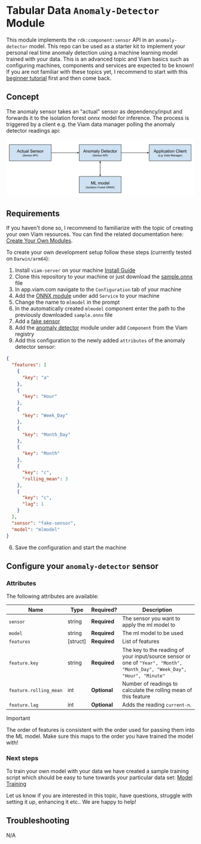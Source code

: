 # Tabular Data `Anomaly-Detector` Module

This module implements the `rdk:component:sensor` API in an `anomaly-detector` model.
This repo can be used as a starter kit to implement your personal real time anomaly detection using a machine learning model trained with your data.
This is an advanced topic and Viam basics such as configuring machines, components and services are expected to be known! If you are not familiar with these topics yet, I recommend to start with this [beginner tutorial](https://docs.viam.com/how-tos/configure/) first and then come back.

## Concept

The anomaly sensor takes an "actual" sensor as dependency/input and forwards it to the isolation forest onnx model for inference. The process is triggered by a client e.g. the Viam data manager polling the anomaly detector readings api:

![image](media/concept.png)


## Requirements

If you haven't done so, I recommend to familiarize with the topic of creating your own Viam resources. You can find the related documentation here: [Create Your Own Modules](https://docs.viam.com/registry/#create-your-own-modules).

To create your own development setup follow these steps (currently tested on `Darwin/arm64`):

1. Install `viam-server` on your machine [Install Guide](https://docs.viam.com/installation/)
2. Clone this repository to your machine or just download the [sample.onnx](model/sample.onnx) file
3. In app.viam.com navigate to the `Configuration` tab of your machine
4. Add the [ONNX module](https://app.viam.com/module/viam-labs/onnx-cpu) under add `Service` to your machine
5. Change the name to `mlmodel` in the prompt
6. In the automatically created `mlmodel` component enter the path to the previously downloaded `sample.onnx` file
7. Add a [fake sensor](https://docs.viam.com/components/sensor/fake/)
8. Add the [anomaly detector](https://app.viam.com/module/viam-soleng/anomaly-detector) module under add `Component` from the Viam registry
9. Add this configuration to the newly added `attributes` of the anomaly detector sensor:
```json
{
  "features": [
    {
      "key": "a"
    },
    {
      "key": "Hour"
    },
    {
      "key": "Week_Day"
    },
    {
      "key": "Month_Day"
    },
    {
      "key": "Month"
    },
    {
      "key": "c",
      "rolling_mean": 3
    },
    {
      "key": "c",
      "lag": 1
    }
  ],
  "sensor": "fake-sensor",
  "model": "mlmodel"
}
``` 

6. Save the configuration and start the machine


## Configure your `anomaly-detector` sensor

### Attributes

The following attributes are available:

| Name                   | Type     | Required?    | Description                                                                                                               |
| ---------------------- | -------- | ------------ | ------------------------------------------------------------------------------------------------------------------------- |
| `sensor`               | string   | **Required** | The sensor you want to apply the ml model to                                                                              |
| `model`                | string   | **Required** | The ml model to be used                                                                                                   |
| `features`             | [struct] | **Required** | List of features                                                                                                          |
| `feature.key`          | string   | **Required** | The key to the reading of your input/source sensor or one of `"Year", "Month", "Month_Day", "Week_Day", "Hour", "Minute"` |
| `feature.rolling_mean` | int      | **Optional** | Number of readings to calculate the rolling mean of this feature                                                          |
| `feature.lag`          | int      | **Optional** | Adds the reading `current-n`.                                                                                             |

> [!IMPORTANT]
> The order of features is consistent with the order used for passing them into the ML model.
> Make sure this maps to the order you have trained the model with!

### Next steps

To train your own model with your data we have created a sample training script which should be easy to tune towards your particular data set: [Model Training](training/README.md)

Let us know if you are interested in this topic, have questions, struggle with setting it up, enhancing it etc.. We are happy to help!

## Troubleshooting

N/A
